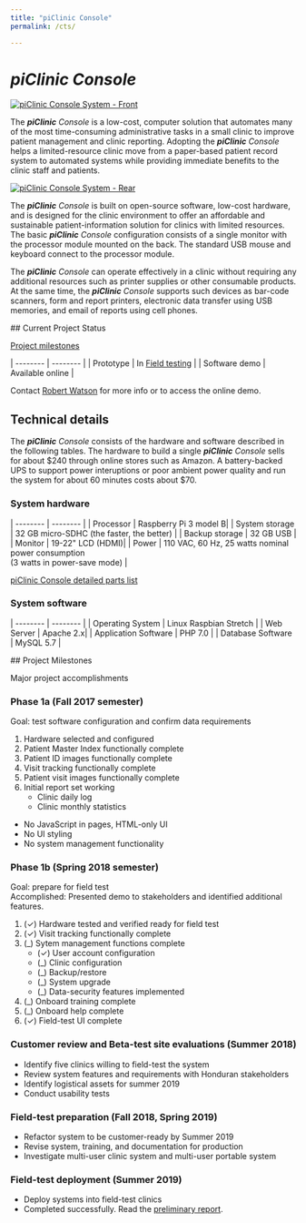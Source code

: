 ```yaml
---
title: "piClinic Console"
permalink: /cts/

---
```


# _piClinic Console_

[![piClinic Console System - Front]({{site.baseurl}}/images/TermFront-piclinic_sm.jpg)]({{site.baseurl}}/images/TermFront-piclinic_lg.jpg)

The _**piClinic** Console_ is a low-cost, computer solution that automates many of the most time-consuming administrative tasks in a small clinic to improve patient management and clinic reporting. Adopting the _**piClinic** Console_ helps a limited-resource clinic move from a paper-based patient record system to automated systems while providing immediate benefits to the clinic staff and patients.

[![piClinic Console System - Rear]({{site.baseurl}}/images/TermRear_sm.jpg)]({{site.baseurl}}/images/TermRear_lg.jpg)

The _**piClinic** Console_ is built on open-source software, low-cost hardware, and is designed for the clinic environment to offer an affordable and sustainable patient-information solution for clinics with limited resources. The basic _**piClinic** Console_ configuration consists of a single monitor with the processor module mounted on the back. The standard USB mouse and keyboard connect to the processor module.

The _**piClinic** Console_ can operate effectively in a clinic without requiring any additional resources such as printer supplies or other consumable products. At the same time, the _**piClinic** Console_ supports such devices as bar-code scanners, form and report printers, electronic data transfer using USB memories, and email of reports using cell phones. 

<a id="status" />
## Current Project Status

[Project milestones](#milestones)

| -------- | -------- |
| Prototype | In [Field testing](#summer2019) |
| Software demo | Available online  |

Contact [Robert Watson](mailto://bobw@piclinic.org) for more info or to access the online demo.

## Technical details

The _**piClinic** Console_ consists of the hardware and software described in the following tables. The hardware to build a single _**piClinic** Console_  sells for about $240 through online stores such as Amazon. A battery-backed UPS to support power interuptions or poor ambient power quality and run the system for about 60 minutes costs about $70.

### System hardware

| -------- | -------- |
| Processor | Raspberry Pi 3 model B|
| System storage | 32 GB micro-SDHC (the faster, the better) |
| Backup storage | 32 GB USB |
| Monitor | 19-22" LCD (HDMI)|
| Power | 110 VAC, 60 Hz, 25 watts nominal power consumption<br>(3 watts in power-save mode) |

[piClinic Console detailed parts list]({{site.baseurl}}/piclinic-console-parts/)

### System software

| -------- | -------- |
| Operating System | Linux Raspbian Stretch |
| Web Server | Apache 2.x|
| Application Software | PHP 7.0 |
| Database Software | MySQL 5.7 |

<a id="milestones" />
## Project Milestones

Major project accomplishments

<a id="phase1a"></a>
### Phase 1a (Fall 2017 semester)

Goal: test software configuration and confirm data requirements

1. Hardware selected and configured 
1. Patient Master Index functionally complete
1. Patient ID images functionally complete
1. Visit tracking functionally complete
1. Patient visit images functionally complete
1. Initial report set working
	* Clinic daily log
	* Clinic monthly statistics

* No JavaScript in pages, HTML-only UI
* No UI styling
* No system management functionality

<a id="phase1b"></a>
### Phase 1b (Spring 2018 semester)

Goal: prepare for field test<br>
Accomplished: Presented demo to stakeholders and identified additional features.

1. (&#10003;) Hardware tested and verified ready for field test
1. (&#10003;) Visit tracking functionally complete
1. (_) Sytem management functions complete
	* (&#10003;) User account configuration
	* (_) Clinic configuration
	* (_) Backup/restore
	* (_) System upgrade
	* (_) Data-security features implemented
1. (_) Onboard training complete
1. (_) Onboard help complete
1. (&#10003;) Field-test UI complete

<a id="summer2018"></a>
### Customer review and Beta-test site evaluations (Summer 2018)

* Identify five clinics willing to field-test the system
* Review system features and requirements with Honduran stakeholders
* Identify logistical assets for summer 2019
* Conduct usability tests

### Field-test preparation (Fall 2018, Spring 2019)

* Refactor system to be customer-ready by Summer 2019
* Revise system, training, and documentation for production
* Investigate multi-user clinic system and multi-user portable system

<a id="summer2019"></a>
### Field-test deployment (Summer 2019)

* Deploy systems into field-test clinics
* Completed successfully. Read the [preliminary report]({{site.baseurl}}/images/PiClinicSigDoc2019.pdf).
